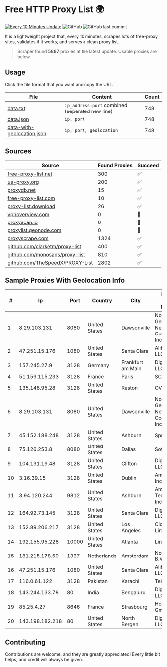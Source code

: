 
# Free HTTP Proxy List 🌍

[![Every 10 Minutes Update](https://github.com/mertguvencli/http-proxy-list/actions/workflows/main.yml/badge.svg?branch=main)](https://github.com/mertguvencli/http-proxy-list/actions/workflows/main.yml)
![GitHub](https://img.shields.io/github/license/mertguvencli/http-proxy-list)
![GitHub last commit](https://img.shields.io/github/last-commit/mertguvencli/http-proxy-list)

It is a lightweight project that, every 10 minutes, scrapes lots of free-proxy sites, validates if it works, and serves a clean proxy list.


> Scraper found **5887** proxies at the latest update. Usable proxies are below.

## Usage

Click the file format that you want and copy the URL.


|File|Content|Count|
|----|-------|-----|
|[data.txt](https://raw.githubusercontent.com/mertguvencli/http-proxy-list/main/proxy-list/data.txt)|`ip_address:port` combined (seperated new line)|748|
|[data.json](https://raw.githubusercontent.com/mertguvencli/http-proxy-list/main/proxy-list/data.json)|`ip, port`|748|
|[data-with-geolocation.json](https://raw.githubusercontent.com/mertguvencli/http-proxy-list/main/proxy-list/data-with-geolocation.json)|`ip, port, geolocation`|748|

## Sources

|Source|Found Proxies|Succeed|
|------|-------------|-------|
|[free-proxy-list.net](https://free-proxy-list.net)|300|✅|
|[us-proxy.org](https://www.us-proxy.org)|200|✅|
|[proxydb.net](http://proxydb.net)|15|✅|
|[free-proxy-list.com](https://free-proxy-list.com/?page=&port=&type%5B%5D=http&type%5B%5D=https&up_time=0&search=Search)|10|✅|
|[proxy-list.download](https://www.proxy-list.download/HTTP)|26|✅|
|[vpnoverview.com](https://vpnoverview.com/privacy/anonymous-browsing/free-proxy-servers)|0|🚫|
|[proxyscan.io](https://www.proxyscan.io)|0|🚫|
|[proxylist.geonode.com](https://proxylist.geonode.com/api/proxy-list?limit=300&page=1&sort_by=lastChecked&sort_type=desc&protocols=http,https)|0|🚫|
|[proxyscrape.com](https://api.proxyscrape.com/v2/?request=displayproxies&protocol=http&timeout=10000&country=all&ssl=all&anonymity=all)|1324|✅|
|[github.com/clarketm/proxy-list](https://raw.githubusercontent.com/clarketm/proxy-list/master/proxy-list-raw.txt)|400|✅|
|[github.com/monosans/proxy-list](https://raw.githubusercontent.com/monosans/proxy-list/main/proxies/http.txt)|810|✅|
|[github.com/TheSpeedX/PROXY-List](https://raw.githubusercontent.com/TheSpeedX/PROXY-List/master/http.txt)|2802|✅|


## Sample Proxies With Geolocation Info

|#|Ip|Port|Country|City|Internet Service Provider|
|-|--|----|-------|----|-------------------------|
|1|8.29.103.131|8080|United States|Dawsonville|North Georgia Network Cooperative, Inc|
|2|47.251.15.176|1080|United States|Santa Clara|Alibaba.com LLC|
|3|157.245.27.9|3128|Germany|Frankfurt am Main|DigitalOcean, LLC|
|4|51.159.115.233|3128|France|Paris|SCALEWAY|
|5|135.148.95.28|3128|United States|Reston|OVH SAS|
|6|8.29.103.131|8080|United States|Dawsonville|North Georgia Network Cooperative, Inc|
|7|45.152.188.248|3128|United States|Ashburn|Sprint|
|8|75.126.253.8|8080|United States|Dallas|SoftLayer|
|9|104.131.19.48|3128|United States|Clifton|DigitalOcean, LLC|
|10|3.16.39.15|3128|United States|Dublin|Amazon.com, Inc.|
|11|3.94.120.244|9812|United States|Ashburn|Amazon Technologies Inc.|
|12|164.92.73.145|3128|United States|Santa Clara|DigitalOcean, LLC|
|13|152.89.206.217|3128|United States|Los Angeles|Clouvider Limited|
|14|192.155.95.228|10000|United States|Atlanta|Linode, LLC|
|15|181.215.178.59|1337|Netherlands|Amsterdam|NovoServe B.V.|
|16|47.251.15.176|1080|United States|Santa Clara|Alibaba.com LLC|
|17|116.0.61.122|3128|Pakistan|Karachi|Telecard|
|18|143.244.133.78|80|India|Bengaluru|DigitalOcean, LLC|
|19|85.25.4.27|8646|France|Strasbourg|Host Europe GmbH|
|20|143.198.182.218|80|United States|North Bergen|DigitalOcean, LLC|



## Contributing

Contributions are welcome, and they are greatly appreciated! Every
little bit helps, and credit will always be given.


